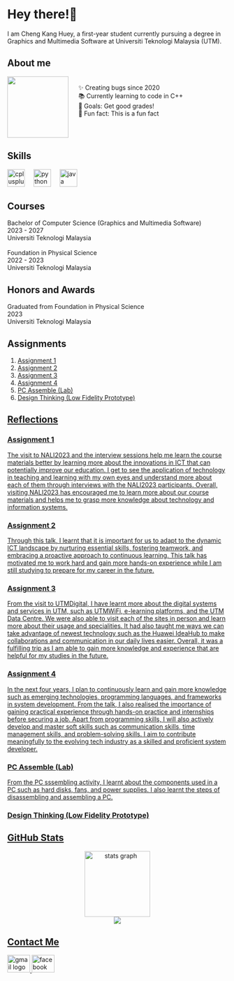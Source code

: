 <h1 align="left">Hey there!👋</h1>

<p align="left">I am Cheng Kang Huey, a first-year student currently pursuing a degree in Graphics and Multimedia Software at Universiti Teknologi Malaysia (UTM).</p>

<h2 align="left">About me</h2>

<img align="left" height="140" src="https://media1.tenor.com/m/iCqG_iT-h48AAAAC/bills-ugh.gif"  />

<p align="left"><br>&nbsp&nbsp&nbsp&nbsp&nbsp✨ Creating bugs since 2020<br>&nbsp&nbsp&nbsp&nbsp&nbsp📚 Currently learning to code in C++ <br>&nbsp&nbsp&nbsp&nbsp&nbsp🎯 Goals: Get good grades!<br>&nbsp&nbsp&nbsp&nbsp&nbsp🎲 Fun fact: This is a fun fact</p>

<br clear="both">

<h2 align="left">Skills</h2>

<div align="left">
  <img src="https://cdn.jsdelivr.net/gh/devicons/devicon/icons/cplusplus/cplusplus-original.svg" height="40" alt="cplusplus logo"  />
  <img width="12" />
  <img src="https://cdn.jsdelivr.net/gh/devicons/devicon/icons/python/python-original.svg" height="40" alt="python logo"  />
  <img width="12" />
  <img src="https://cdn.jsdelivr.net/gh/devicons/devicon/icons/java/java-original.svg" height="40" alt="java logo"  />
</div>

<h2 align="left">Courses</h2>

<p align="left">Bachelor of Computer Science (Graphics and Multimedia Software)<br>2023 - 2027<br>Universiti Teknologi Malaysia<br><br>Foundation in Physical Science<br>2022 - 2023<br>Universiti Teknologi Malaysia</p>

<h2 align="left">Honors and Awards</h2>

<p align="left">Graduated from Foundation in Physical Science<br>2023<br>Universiti Teknologi Malaysia</p>

<h2 align="left">Assignments</h2>

<p align="left">
<ol>
  <li><a href="https://github.com/kanghuey/kanghuey/blob/87ea04e9970f40ccd7abe3df94ba543daf01dd99/ASSIGNMENT%201%20-%20REPORT%20ON%20VISIT%20TO%20NALI%202023.pdf">Assignment 1</a></li>
  <li><a href="https://github.com/kanghuey/kanghuey/blob/87ea04e9970f40ccd7abe3df94ba543daf01dd99/ASSIGNMENT%202%20-%20INDUSTRY%20TALK%201.pdf">Assignment 2</a></li>
  <li><a href="https://youtu.be/3FbHJD4fgBo?si=8ek9JAoC0HG8a5fc" target="_blank">Assignment 3</li>
  <li><a href="https://github.com/kanghuey/kanghuey/blob/33d2f0afde4a9ab8b0d7b4e76221db6a3624c3e4/ASSIGNMENT%204%20-%20INDUSTRY%20TALK%202.pdf">Assignment 4</li>
    <li><a href="https://github.com/kanghuey/kanghuey/blob/e34d55fe2dcd46cd5922c803e57a2f5b0b2a92e2/PC%20ASSEMBLE%20(LAB).jpg">PC Assemble (Lab)</li>
    <li>Design Thinking (Low Fidelity Prototype)</li>
</ol>


<h2 align="left">Reflections</h2>

<h3 align="left">Assignment 1</h3>

<p align="left">The visit to NALI2023 and the interview sessions help me learn the course materials better by learning more about the innovations in ICT that can potentially improve our education. I get to see the application of technology in teaching and learning with my own eyes and understand more about each of them through interviews with the NALI2023 participants. Overall, visiting NALI2023 has encouraged me to learn more about our course materials and helps me to grasp more knowledge about technology and information systems.</p>

<h3 align="left">Assignment 2</h3>

<p align="left">Through this talk, I learnt that it is important for us to adapt to the dynamic ICT landscape by nurturing essential skills, fostering teamwork, and embracing a proactive approach to continuous learning. This talk has motivated me to work hard and gain more hands-on experience while I am still studying to prepare for my career in the future.</p>

<h3 align="left">Assignment 3</h3>

<p align="left">From the visit to UTMDigital, I have learnt more about the digital systems and services in UTM, such as UTMWiFi, e-learning platforms, and the UTM Data Centre. We were also able to visit each of the sites in person and learn more about their usage and specialities. It had also taught me ways we can take advantage of newest technology such as the Huawei IdeaHub to make collaborations and communication in our daily lives easier. Overall, it was a fulfilling trip as I am able to gain more knowledge and experience that are helpful for my studies in the future.</p>

<h3 align="left">Assignment 4</h3>

<p align="left">In the next four years, I plan to continuously learn and gain more knowledge such as emerging technologies, programming languages, and frameworks in system development. From the talk, I also realised the importance of gaining practical experience through hands-on practice and internships before securing a job. Apart from programming skills, I will also actively develop and master soft skills such as communication skills, time management skills, and problem-solving skills. I aim to contribute meaningfully to the evolving tech industry as a skilled and proficient system developer.</p>

<h3 align="left">PC Assemble (Lab)</h3>

<p align="left">From the PC sssembling activity, I learnt about the components used in a PC such as hard disks, fans, and power supplies. I also learnt the steps of disassembling and assembling a PC.</p>

<h3 align="left">Design Thinking (Low Fidelity Prototype)</h3>

<h2 align="left">GitHub Stats</h2>

<div align="center">
  <img src="https://github-readme-stats.vercel.app/api?username=kanghuey&hide_title=false&hide_rank=false&show_icons=true&include_all_commits=true&count_private=true&disable_animations=false&theme=dracula&locale=en&hide_border=false&order=1" height="150" alt="stats graph"  />
</div>

<div align="center">
  <img src="https://profile-counter.glitch.me/kanghuey/count.svg?"  />
</div>

<h2 align="left">Contact Me</h2>

<div align="left">
  <a href="mailto:chenghuey@graduate.utm.my" target="_blank">
    <img src="https://raw.githubusercontent.com/maurodesouza/profile-readme-generator/master/src/assets/icons/social/gmail/default.svg" width="52" height="40" alt="gmail logo"  />
  </a>
  <a href="https://www.facebook.com/kanghueyy" target="_blank">
    <img src="https://raw.githubusercontent.com/maurodesouza/profile-readme-generator/master/src/assets/icons/social/facebook/default.svg" width="52" height="40" alt="facebook logo"  />
  </a>
</div>
